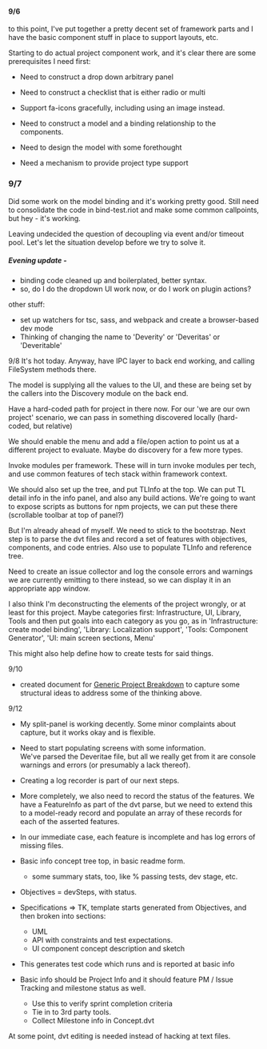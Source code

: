 
####  9/6
to this point, I've put together a pretty decent set of framework parts
and I have the basic component stuff in place to support layouts, etc.

Starting to do actual project component work, and it's clear there are
some prerequisites I need first:

- Need to construct a drop down arbitrary panel
- Need to construct a checklist that is either radio or multi
- Support fa-icons gracefully, including using an image instead.



- Need to construct a model and a binding relationship to the components.
- Need to design the model with some forethought
- Need a mechanism to provide project type support

### 9/7 
Did some work on the model binding and it's working pretty good.
Still need to consolidate the code in bind-test.riot and make
some common callpoints, but hey - it's working.

Leaving undecided the question of decoupling via event and/or timeout pool.
Let's let the situation develop before we try to solve it.

##### Evening update -
- binding code cleaned up and boilerplated, better syntax.
- so, do I do the dropdown UI work now, or do I work on plugin actions?

other stuff:

- set up watchers for tsc, sass, and webpack and create a browser-based dev mode
- Thinking of changing the name to 'Deverity' or 'Deveritas' or 'Deveritable'

9/8
It's hot today.
Anyway, have IPC layer to back end working, and calling FileSystem
methods there.

The model is supplying all the values to the UI, and these are being
set by the callers into the Discovery module on the back end.

Have a hard-coded path for project in there now.
For our 'we are our own project' scenario, we can pass in something
discovered locally (hard-coded, but relative)

We should enable the menu and add a file/open action to point us
at a different project to evaluate.  Maybe do discovery for a few more types.

Invoke modules per framework.  These will in turn invoke modules per
tech, and use common features of tech stack within framework context.

We should also set up the tree, and put TLInfo at the top.  We can
put TL detail info in the info panel, and also any build actions.
We're going to want to expose scripts as buttons for npm projects, we
can put these there (scrollable toolbar at top of panel?)

But I'm already ahead of myself.  We need to stick to the bootstrap.
Next step is to parse the dvt files and record a set of features with
objectives, components, and code entries.
Also use to populate TLInfo and reference tree.

Need to create an issue collector and log the console errors and
warnings we are currently emitting to there instead, so we can
display it in an appropriate app window.

I also think I'm deconstructing the elements of the project wrongly,
or at least for this project.
Maybe categories first: Infrastructure, UI, Library, Tools 
and then put goals into each category as you go,
as in 'Infrastructure: create model binding', 'Library: Localization support',
'Tools: Component Generator', 'UI: main screen sections, Menu'

This might also help define how to create tests for said things.

9/10 

- created document for [Generic Project Breakdown](Notes/x-Generic%20Project%20Breakdown.md)
to capture some structural ideas to address some of the thinking above.

9/12

- My split-panel is working decently. Some minor complaints about capture, but
it works okay and is flexible.

- Need to start populating screens with some information.  
We've parsed the Deveritae file, but all we really get from it are
console warnings and errors (or presumably a lack thereof).

- Creating a log recorder is part of our next steps.

- More completely, we also need to record the status of the features.
We have a FeatureInfo as part of the dvt parse, but we need to extend
this to a model-ready record and populate an array of these records
for each of the asserted features.

- In our immediate case, each feature is incomplete and has log errors
of missing files.

- Basic info  concept tree top, in basic readme form.
    - some summary stats, too, like % passing tests, dev stage, etc.
- Objectives = devSteps, with status.  
- Specifications => TK, template starts generated from Objectives,
and then broken into sections:
    - UML
    - API with constraints and test expectations.
    - UI component concept description and sketch
- This generates test code which runs and is reported at basic info

- Basic info should be Project Info and it should feature PM / Issue Tracking
and milestone status as well.  
    - Use this to verify sprint completion criteria
    - Tie in to 3rd party tools.
    - Collect Milestone info in Concept.dvt

At some point, dvt editing is needed instead of hacking at text files.
